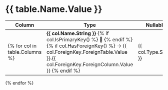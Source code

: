 # {{ table.Name.Value }}

| Column                         | Type                                                                                                                                                                               | Nullable              | Comment                               |
|--------------------------------|------------------------------------------------------------------------------------------------------------------------------------------------------------------------------------|-----------------------|---------------------------------------|
 {% for col in table.Columns %} | **{{ col.Name.String }}** {% if col.IsPrimaryKey() %} 🔑 {% endif %} {% if col.HasForeignKey() %} → {{ col.ForeignKey.ForeignTable.Value }}.{{ col.ForeignKey.ForeignColumn.Value }} {% endif %} | {{ col.Type.String }} | {{ col.Nullable ? 'true' : 'false' }} | {{ col.Comment.Value }}  |
{% endfor %}
